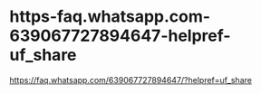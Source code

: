 # https-faq.whatsapp.com-639067727894647-helpref-uf_share
https://faq.whatsapp.com/639067727894647/?helpref=uf_share
